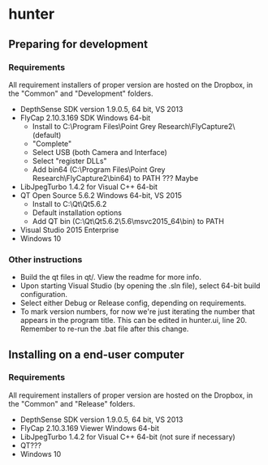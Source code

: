 # hunter

## Preparing for development

### Requirements
All requirement installers of proper version are hosted on the Dropbox, in the "Common" and "Development" folders.
- DepthSense SDK version 1.9.0.5, 64 bit, VS 2013
- FlyCap 2.10.3.169 SDK Windows 64-bit
	- Install to C:\Program Files\Point Grey Research\FlyCapture2\ (default)
	- "Complete"
	- Select USB (both Camera and Interface)
	- Select "register DLLs"
	- Add bin64 (C:\Program Files\Point Grey Research\FlyCapture2\bin64) to PATH ??? Maybe
- LibJpegTurbo 1.4.2 for Visual C++ 64-bit
- QT Open Source 5.6.2 Windows 64-bit, VS 2015
	- Install to C:\Qt\Qt5.6.2
	- Default installation options
	- Add QT bin (C:\Qt\Qt5.6.2\5.6\msvc2015_64\bin) to PATH
- Visual Studio 2015 Enterprise
- Windows 10

### Other instructions

- Build the qt files in qt/. View the readme for more info. 
- Upon starting Visual Studio (by opening the .sln file), select 64-bit build configuration.
- Select either Debug or Release config, depending on requirements.
- To mark version numbers, for now we're just iterating the number that appears in the program title. This can be edited in hunter.ui, line 20. Remember to re-run the .bat file after this change.

## Installing on a end-user computer

### Requirements

All requirement installers of proper version are hosted on the Dropbox, in the "Common" and "Release" folders.
- DepthSense SDK version 1.9.0.5, 64 bit, VS 2013
- FlyCap 2.10.3.169 Viewer Windows 64-bit
- LibJpegTurbo 1.4.2 for Visual C++ 64-bit (not sure if necessary)
- QT???
- Windows 10

